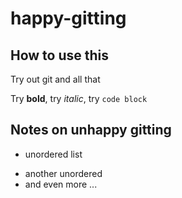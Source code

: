 # happy-gitting

## How to use this

Try out git and all that

Try **bold**, try _italic_, try `code block`

## Notes on unhappy gitting

* unordered list
- another unordered
- and even more ...
